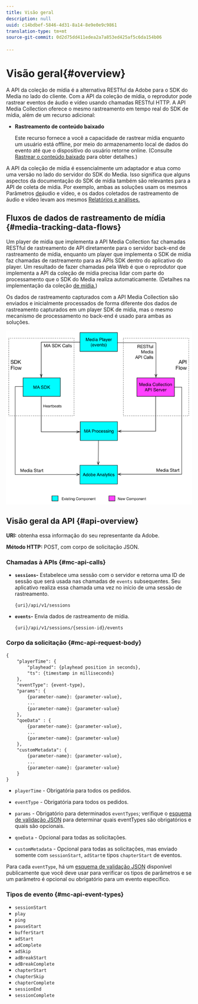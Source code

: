 ```yaml
---
title: Visão geral
description: null
uuid: c14bdbef-5846-4d31-8a14-8e9e0e9c9861
translation-type: tm+mt
source-git-commit: 0d2d75dd411edea2a7a853ed425af5c6da154b06

---
```



# Visão geral{#overview}

A API da coleção de mídia é a alternativa RESTful da Adobe para o SDK do Media no lado do cliente. Com a API da coleção de mídia, o reprodutor pode rastrear eventos de áudio e vídeo usando chamadas RESTful HTTP. A API Media Collection oferece o mesmo rastreamento em tempo real do SDK de mídia, além de um recurso adicional:

* **Rastreamento de conteúdo baixado**

   Este recurso fornece a você a capacidade de rastrear mídia enquanto um usuário está offline, por meio do armazenamento local de dados do evento até que o dispositivo do usuário retorne online. (Consulte [Rastrear o conteúdo baixado](track-downloaded-content.md) para obter detalhes.)

A API da coleção de mídia é essencialmente um adaptador e atua como uma versão no lado do servidor do SDK do Media. Isso significa que alguns aspectos da documentação do SDK de mídia também são relevantes para a API de coleta de mídia. Por exemplo, ambas as soluções usam os mesmos Parâmetros [de](/help/metrics-and-metadata/audio-video-parameters.md)áudio e vídeo, e os dados coletados de rastreamento de áudio e vídeo levam aos mesmos [Relatórios e análises.](/help/media-reports/media-reports-enable.md)

## Fluxos de dados de rastreamento de mídia {#media-tracking-data-flows}

Um player de mídia que implementa a API Media Collection faz chamadas RESTful de rastreamento de API diretamente para o servidor back-end de rastreamento de mídia, enquanto um player que implementa o SDK de mídia faz chamadas de rastreamento para as APIs SDK dentro do aplicativo do player. Um resultado de fazer chamadas pela Web é que o reprodutor que implementa a API da coleção de mídia precisa lidar com parte do processamento que o SDK do Media realiza automaticamente. (Detalhes na implementação da coleção [de mídia.](mc-api-impl/mc-api-quick-start.md))

Os dados de rastreamento capturados com a API Media Collection são enviados e inicialmente processados de forma diferente dos dados de rastreamento capturados em um player SDK de mídia, mas o mesmo mecanismo de processamento no back-end é usado para ambas as soluções.

![](assets/col_api_overview_simple.png)

## Visão geral da API {#api-overview}

**URI:** obtenha essa informação do seu representante da Adobe.

**Método HTTP:** POST, com corpo de solicitação JSON.

### Chamadas à APIs {#mc-api-calls}

* **`sessions`-** Estabelece uma sessão com o servidor e retorna uma ID de sessão que será usada nas chamadas de `events` subsequentes. Seu aplicativo realiza essa chamada uma vez no início de uma sessão de rastreamento.

   ```
   {uri}/api/v1/sessions
   ```

* **`events`-** Envia dados de rastreamento de mídia.

   ```
   {uri}/api/v1/sessions/{session-id}/events
   ```

### Corpo da solicitação {#mc-api-request-body}

```
{ 
    "playerTime": { 
        "playhead": {playhead position in seconds}, 
        "ts": {timestamp in milliseconds} 
    }, 
    "eventType": {event-type}, 
    "params": { 
        {parameter-name}: {parameter-value}, 
        ... 
        {parameter-name}: {parameter-value} 
    }, 
    "qoeData" : { 
        {parameter-name}: {parameter-value}, 
        ... 
        {parameter-name}: {parameter-value} 
    }, 
    "customMetadata": { 
        {parameter-name}: {parameter-value}, 
        ... 
        {parameter-name}: {parameter-value} 
    } 
} 
```

* `playerTime` - Obrigatória para todos os pedidos.
* `eventType` - Obrigatória para todos os pedidos.
* `params` - Obrigatório para determinados `eventTypes`; verifique o [esquema de validação JSON](mc-api-ref/mc-api-json-validation.md) para determinar quais eventTypes são obrigatórios e quais são opcionais.

* `qoeData` - Opcional para todas as solicitações.
* `customMetadata` - Opcional para todas as solicitações, mas enviado somente com `sessionStart`, `adStart`e tipos `chapterStart` de eventos.

Para cada `eventType`, há um [esquema de validação JSON](mc-api-ref/mc-api-json-validation.md) disponível publicamente que você deve usar para verificar os tipos de parâmetros e se um parâmetro é opcional ou obrigatório para um evento específico.

### Tipos de evento {#mc-api-event-types}

* `sessionStart`
* `play`
* `ping`
* `pauseStart`
* `bufferStart`
* `adStart`
* `adComplete`
* `adSkip`
* `adBreakStart`
* `adBreakComplete`
* `chapterStart`
* `chapterSkip`
* `chapterComplete`
* `sessionEnd`
* `sessionComplete`

